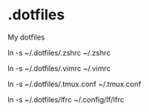 # .dotfiles
My dotfiles

ln -s ~/.dotfiles/.zshrc ~/.zshrc

ln -s ~/.dotfiles/.vimrc ~/.vimrc

ln -s ~/.dotfiles/.tmux.conf ~/.tmux.conf

ln -s ~/.dotfiles/lfrc ~/.config/lf/lfrc

